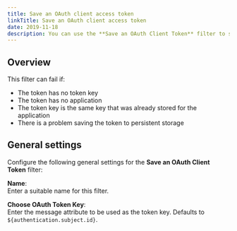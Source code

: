 ```yaml
---
title: Save an OAuth client access token
linkTitle: Save an OAuth client access token
date: 2019-11-18
description: You can use the **Save an OAuth Client Token** filter to save a token with a different token key.
---
```


## Overview

This filter can fail if:

* The token has no token key
* The token has no application
* The token key is the same key that was already stored for the application
* There is a problem saving the token to persistent storage

## General settings

Configure the following general settings for the **Save an OAuth Client Token** filter:

**Name**:\
Enter a suitable name for this filter.

**Choose OAuth Token Key**:\
Enter the message attribute to be used as the token key. Defaults to `${authentication.subject.id}`.
